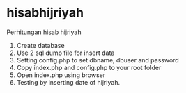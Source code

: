 # hisabhijriyah
Perhitungan hisab hijriyah

1. Create database
2. Use 2 sql dump file for insert data
3. Setting config.php to set dbname, dbuser and password
4. Copy index.php and config.php to your root folder
5. Open index.php using browser
6. Testing by inserting date of hijriyah.
